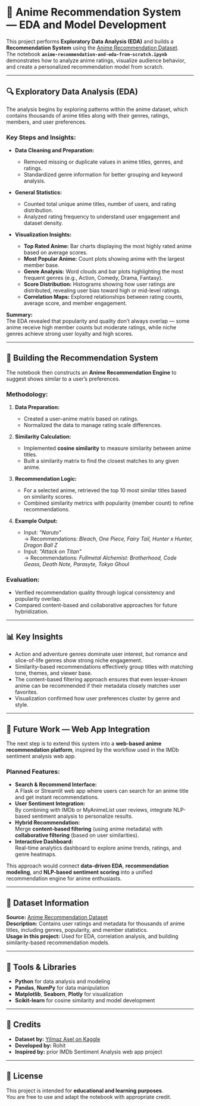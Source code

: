 # 🎌 Anime Recommendation System — EDA and Model Development  

This project performs **Exploratory Data Analysis (EDA)** and builds a **Recommendation System** using the [Anime Recommendation Dataset](https://www.kaggle.com/datasets/ylmzasel/anime-recommendation-dataset).  
The notebook **`anime-recommendation-and-eda-from-scratch.ipynb`** demonstrates how to analyze anime ratings, visualize audience behavior, and create a personalized recommendation model from scratch.

---

## 🔍 Exploratory Data Analysis (EDA)

The analysis begins by exploring patterns within the anime dataset, which contains thousands of anime titles along with their genres, ratings, members, and user preferences.

### Key Steps and Insights:

- **Data Cleaning and Preparation:**
  - Removed missing or duplicate values in anime titles, genres, and ratings.
  - Standardized genre information for better grouping and keyword analysis.

- **General Statistics:**
  - Counted total unique anime titles, number of users, and rating distribution.
  - Analyzed rating frequency to understand user engagement and dataset density.

- **Visualization Insights:**
  - **Top Rated Anime:** Bar charts displaying the most highly rated anime based on average scores.
  - **Most Popular Anime:** Count plots showing anime with the largest member base.
  - **Genre Analysis:** Word clouds and bar plots highlighting the most frequent genres (e.g., Action, Comedy, Drama, Fantasy).
  - **Score Distribution:** Histograms showing how user ratings are distributed, revealing user bias toward high or mid-level ratings.
  - **Correlation Maps:** Explored relationships between rating counts, average score, and member engagement.

**Summary:**  
The EDA revealed that popularity and quality don’t always overlap — some anime receive high member counts but moderate ratings, while niche genres achieve strong user loyalty and high scores.  

---

## 🤖 Building the Recommendation System

The notebook then constructs an **Anime Recommendation Engine** to suggest shows similar to a user’s preferences.

### Methodology:
1. **Data Preparation:**
   - Created a user–anime matrix based on ratings.
   - Normalized the data to manage rating scale differences.

2. **Similarity Calculation:**
   - Implemented **cosine similarity** to measure similarity between anime titles.
   - Built a similarity matrix to find the closest matches to any given anime.

3. **Recommendation Logic:**
   - For a selected anime, retrieved the top 10 most similar titles based on similarity scores.
   - Combined similarity metrics with popularity (member count) to refine recommendations.

4. **Example Output:**
   - Input: *"Naruto"*  
     → Recommendations: *Bleach, One Piece, Fairy Tail, Hunter x Hunter, Dragon Ball Z*  
   - Input: *"Attack on Titan"*  
     → Recommendations: *Fullmetal Alchemist: Brotherhood, Code Geass, Death Note, Parasyte, Tokyo Ghoul*

### Evaluation:
- Verified recommendation quality through logical consistency and popularity overlap.
- Compared content-based and collaborative approaches for future hybridization.

---

## 📊 Key Insights

- Action and adventure genres dominate user interest, but romance and slice-of-life genres show strong niche engagement.
- Similarity-based recommendations effectively group titles with matching tone, themes, and viewer base.
- The content-based filtering approach ensures that even lesser-known anime can be recommended if their metadata closely matches user favorites.
- Visualization confirmed how user preferences cluster by genre and style.

---

## 🚀 Future Work — Web App Integration

The next step is to extend this system into a **web-based anime recommendation platform**, inspired by the workflow used in the IMDb sentiment analysis web app.

### Planned Features:
- **Search & Recommend Interface:**  
  A Flask or Streamlit web app where users can search for an anime title and get instant recommendations.
- **User Sentiment Integration:**  
  By combining with IMDb or MyAnimeList user reviews, integrate NLP-based sentiment analysis to personalize results.
- **Hybrid Recommendation:**  
  Merge **content-based filtering** (using anime metadata) with **collaborative filtering** (based on user similarities).
- **Interactive Dashboard:**  
  Real-time analytics dashboard to explore anime trends, ratings, and genre heatmaps.

This approach would connect **data-driven EDA**, **recommendation modeling**, and **NLP-based sentiment scoring** into a unified recommendation engine for anime enthusiasts.

---

## 📁 Dataset Information

**Source:** [Anime Recommendation Dataset](https://www.kaggle.com/datasets/ylmzasel/anime-recommendation-dataset)  
**Description:** Contains user ratings and metadata for thousands of anime titles, including genres, popularity, and member statistics.  
**Usage in this project:** Used for EDA, correlation analysis, and building similarity-based recommendation models.

---

## 🧠 Tools & Libraries

- **Python** for data analysis and modeling  
- **Pandas**, **NumPy** for data manipulation  
- **Matplotlib**, **Seaborn**, **Plotly** for visualization  
- **Scikit-learn** for cosine similarity and model development  

---

## 🤝 Credits

- **Dataset by:** [Yilmaz Asel on Kaggle](https://www.kaggle.com/ylmzasel)  
- **Developed by:** Rohit  
- **Inspired by:** prior IMDb Sentiment Analysis web app project  

---

## 📜 License

This project is intended for **educational and learning purposes**.  
You are free to use and adapt the notebook with appropriate credit.
